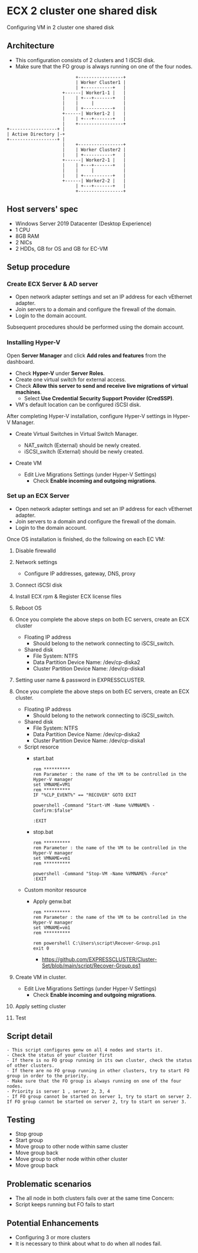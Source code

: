 # ECX 2 cluster one shared disk
Configuring VM in 2 cluster one shared disk
## Architecture
- This configuration consists of 2 clusters and 1 iSCSI disk.
- Make sure that the FO group is always running on one of the four nodes.

```
                          +-----------------+
                          | Worker Cluster1 |
                          | +-----------+   |
                     +------| Worker1-1 |   |
                     |    | +---+-------+   |
                     |    |     |           |
                     |    | +-----------+   |
                     +------| Worker1-2 |   |
                     |    | +---+-------+   |
                     |    +-----------------+
+------------------+ |
| Active Directory |-+    
+------------------+ |                     
                     |    +-----------------+
                     |    | Worker Cluster2 |
                     |    | +-----------+   |
                     +------| Worker2-1 |   |
                     |    | +---+-------+   |
                     |    |     |           |
                     |    | +-----------+   |
                     +------| Worker2-2 |   |
                          | +---+-------+   |
                          +-----------------+
```

## Host servers' spec

- Windows Server 2019 Datacenter (Desktop Experience)
- 1 CPU
- 8GB RAM
- 2 NICs
- 2 HDDs, GB for OS and GB for EC-VM

## Setup procedure
### Create ECX Server & AD server
- Open network adapter settings and set an IP address for each vEthernet adapter.
- Join servers to a domain and configure the firewall of the domain.
- Login to the domain account.

Subsequent procedures should be performed using the domain account.
 
### Installing Hyper-V

Open **Server Manager** and click **Add roles and features** from the dashboard.
- Check **Hyper-V** under **Server Roles**.
- Create one virtual switch for external access.
- Check **Allow this server to send and receive live migrations of virtual machines**.
	- Select **Use Credential Security Support Provider (CredSSP)**.
- VM's default location can be configured iSCSI disk.

After completing Hyper-V installation, configure Hyper-V settings in Hyper-V Manager.
- Create Virtual Switches in Virtual Switch Manager.
	- NAT_switch (External) should be newly created.
	- iSCSI_switch (External) should be newly created.

- Create VM
	- Edit Live Migrations Settings (under Hyper-V Settings)
		- Check **Enable incoming and outgoing migrations**.


### Set up an ECX Server
- Open network adapter settings and set an IP address for each vEthernet adapter.
- Join servers to a domain and configure the firewall of the domain.
- Login to the domain account.

Once OS installation is finished, do the following on each EC VM:

1. Disable firewalld

1. Network settings
   - Configure IP addresses, gateway, DNS, proxy

1. Connect iSCSI disk

1. Install ECX rpm & Register ECX license files

1. Reboot OS

1. Once you complete the above steps on both EC servers, create an ECX cluster
   - Floating IP address
   	  - Should belong to the network connecting to iSCSI_switch.
   - Shared  disk
   	  - File System: NTFS
	  - Data Partition Device Name: /dev/cp-diska2
	  - Cluster Partition Device Name: /dev/cp-diska1
 
1. Setting user name & password in EXPRESSCLUSTER.

1. Once you complete the above steps on both EC servers, create an ECX cluster.
   - Floating IP address
   	  - Should belong to the network connecting to iSCSI_switch.
   - Shared  disk
	  - File System: NTFS
	  - Data Partition Device Name: /dev/cp-diska2
	  - Cluster Partition Device Name: /dev/cp-diska1
   - Script resorce
   		- start.bat
            
           ```
           rem **********
           rem Parameter : the name of the VM to be controlled in the Hyper-V manager
           set VMNAME=VM1
           rem **********
           IF "%CLP_EVENT%" == "RECOVER" GOTO EXIT

           powershell -Command "Start-VM -Name %VMNAME% -Confirm:$false"

           :EXIT
           ```
   		- stop.bat
           ```
           rem **********
           rem Parameter : the name of the VM to be controlled in the Hyper-V manager
           set VMNAME=vm1
           rem **********

           powershell -Command "Stop-VM -Name %VMNAME% -Force"
           :EXIT
           ```
   - Custom monitor resource
   		- Apply genw.bat
	
        	 ```
           	 rem **********
        	 rem Parameter : the name of the VM to be controlled in the Hyper-V manager
        	 set VMNAME=vm1
          	 rem **********

          	 rem powershell C:\Users\script\Recover-Group.ps1
          	 exit 0
          	 ```
		 
	         - https://github.com/EXPRESSCLUSTER/Cluster-Set/blob/main/script/Recover-Group.ps1

1. Create VM in cluster.
	- Edit Live Migrations Settings (under Hyper-V Settings)
		- Check **Enable incoming and outgoing migrations**.

1. Apply setting cluster

1. Test 

## Script detail
	- This script configures genw on all 4 nodes and starts it.
	- Check the status of your cluster first
	- If there is no FO group running in its own cluster, check the status of other clusters.
	- If there are no FO group running in other clusters, try to start FO group in order to the priority.
	- Make sure that the FO group is always running on one of the four nodes.
	- Priority is server 1 , server 2, 3, 4
	- If FO group cannot be started on server 1, try to start on server 2. If FO group cannot be started on server 2, try to start on server 3.

## Testing
- Stop group
- Start group
- Move group to other node within same cluster
- Move group back
- Move group to other node within other cluster
- Move group back

## Problematic scenarios
- The all node in both clusters fails over at the same time Concern:
- Script keeps running but FO fails to start
## Potential Enhancements
- Configuring 3 or more clusters
- It is necessary to think about what to do when all nodes fail.
